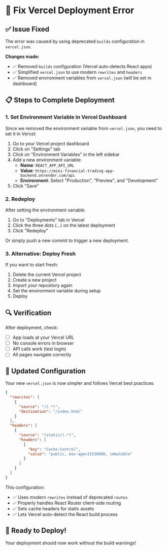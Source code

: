 # 🔧 Fix Vercel Deployment Error

## ✅ Issue Fixed

The error was caused by using deprecated `builds` configuration in `vercel.json`. 

**Changes made:**
- ✅ Removed `builds` configuration (Vercel auto-detects React apps)
- ✅ Simplified `vercel.json` to use modern `rewrites` and `headers`
- ✅ Removed environment variables from `vercel.json` (will be set in dashboard)

## 📋 Steps to Complete Deployment

### 1. Set Environment Variable in Vercel Dashboard

Since we removed the environment variable from `vercel.json`, you need to set it in Vercel:

1. Go to your Vercel project dashboard
2. Click on "Settings" tab
3. Click on "Environment Variables" in the left sidebar
4. Add a new environment variable:
   - **Name**: `REACT_APP_API_URL`
   - **Value**: `https://mini-financial-trading-app-backend.onrender.com/api`
   - **Environment**: Select "Production", "Preview", and "Development"
5. Click "Save"

### 2. Redeploy

After setting the environment variable:
1. Go to "Deployments" tab in Vercel
2. Click the three dots (...) on the latest deployment
3. Click "Redeploy"

Or simply push a new commit to trigger a new deployment.

### 3. Alternative: Deploy Fresh

If you want to start fresh:
1. Delete the current Vercel project
2. Create a new project
3. Import your repository again
4. Set the environment variable during setup
5. Deploy

## 🔍 Verification

After deployment, check:
- [ ] App loads at your Vercel URL
- [ ] No console errors in browser
- [ ] API calls work (test login)
- [ ] All pages navigate correctly

## 📝 Updated Configuration

Your new `vercel.json` is now simpler and follows Vercel best practices:

```json
{
  "rewrites": [
    {
      "source": "/(.*)",
      "destination": "/index.html"
    }
  ],
  "headers": [
    {
      "source": "/static/(.*)",
      "headers": [
        {
          "key": "Cache-Control",
          "value": "public, max-age=31536000, immutable"
        }
      ]
    }
  ]
}
```

This configuration:
- ✅ Uses modern `rewrites` instead of deprecated `routes`
- ✅ Properly handles React Router client-side routing
- ✅ Sets cache headers for static assets
- ✅ Lets Vercel auto-detect the React build process

## 🚀 Ready to Deploy!

Your deployment should now work without the build warnings!